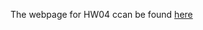 
The webpage for HW04 ccan be found [here](https://stat545-ubc-hw-2019-20.github.io/stat545-hw-SaelinB/HW04/HW04.html)
